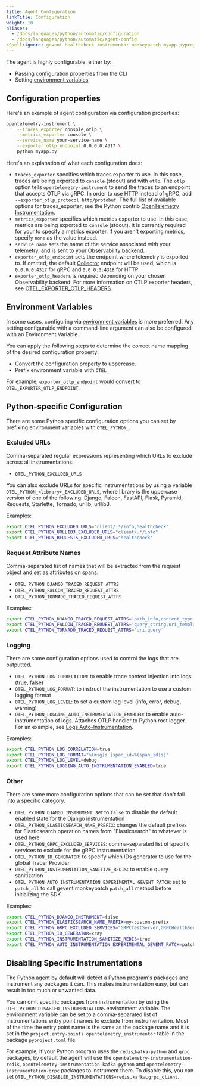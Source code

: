 ```yaml
---
title: Agent Configuration
linkTitle: Configuration
weight: 10
aliases:
  - /docs/languages/python/automatic/configuration
  - /docs/languages/python/automatic/agent-config
cSpell:ignore: gevent healthcheck instrumentor monkeypatch myapp pyproject Starlette urllib
---
```


The agent is highly configurable, either by:

- Passing configuration properties from the CLI
- Setting
  [environment variables](/docs/specs/otel/configuration/sdk-environment-variables/)

## Configuration properties

Here's an example of agent configuration via configuration properties:

```sh
opentelemetry-instrument \
    --traces_exporter console,otlp \
    --metrics_exporter console \
    --service_name your-service-name \
    --exporter_otlp_endpoint 0.0.0.0:4317 \
    python myapp.py
```

Here's an explanation of what each configuration does:

- `traces_exporter` specifies which traces exporter to use. In this case, traces
  are being exported to `console` (stdout) and with `otlp`. The `otlp` option
  tells `opentelemetry-instrument` to send the traces to an endpoint that
  accepts OTLP via gRPC. In order to use HTTP instead of gRPC, add
  `--exporter_otlp_protocol http/protobuf`. The full list of available options
  for traces_exporter, see the Python contrib
  [OpenTelemetry Instrumentation](https://github.com/open-telemetry/opentelemetry-python-contrib/tree/main/opentelemetry-instrumentation).
- `metrics_exporter` specifies which metrics exporter to use. In this case,
  metrics are being exported to `console` (stdout). It is currently required for
  your to specify a metrics exporter. If you aren't exporting metrics, specify
  `none` as the value instead.
- `service_name` sets the name of the service associated with your telemetry,
  and is sent to your [Observability backend](/ecosystem/vendors/).
- `exporter_otlp_endpoint` sets the endpoint where telemetry is exported to. If
  omitted, the default [Collector](/docs/collector/) endpoint will be used,
  which is `0.0.0.0:4317` for gRPC and `0.0.0.0:4318` for HTTP.
- `exporter_otlp_headers` is required depending on your chosen Observability
  backend. For more information on OTLP exporter headers, see
  [OTEL_EXPORTER_OTLP_HEADERS](/docs/languages/sdk-configuration/otlp-exporter/#otel_exporter_otlp_headers).

## Environment Variables

In some cases, configuring via
[environment variables](/docs/languages/sdk-configuration/) is more preferred.
Any setting configurable with a command-line argument can also be configured
with an Environment Variable.

You can apply the following steps to determine the correct name mapping of the
desired configuration property:

- Convert the configuration property to uppercase.
- Prefix environment variable with `OTEL_`

For example, `exporter_otlp_endpoint` would convert to
`OTEL_EXPORTER_OTLP_ENDPOINT`.

## Python-specific Configuration

There are some Python specific configuration options you can set by prefixing
environment variables with `OTEL_PYTHON_`.

### Excluded URLs

Comma-separated regular expressions representing which URLs to exclude across
all instrumentations:

- `OTEL_PYTHON_EXCLUDED_URLS`

You can also exclude URLs for specific instrumentations by using a variable
`OTEL_PYTHON_<library>_EXCLUDED_URLS`, where library is the uppercase version of
one of the following: Django, Falcon, FastAPI, Flask, Pyramid, Requests,
Starlette, Tornado, urllib, urllib3.

Examples:

```sh
export OTEL_PYTHON_EXCLUDED_URLS="client/.*/info,healthcheck"
export OTEL_PYTHON_URLLIB3_EXCLUDED_URLS="client/.*/info"
export OTEL_PYTHON_REQUESTS_EXCLUDED_URLS="healthcheck"
```

### Request Attribute Names

Comma-separated list of names that will be extracted from the request object and
set as attributes on spans.

- `OTEL_PYTHON_DJANGO_TRACED_REQUEST_ATTRS`
- `OTEL_PYTHON_FALCON_TRACED_REQUEST_ATTRS`
- `OTEL_PYTHON_TORNADO_TRACED_REQUEST_ATTRS`

Examples:

```sh
export OTEL_PYTHON_DJANGO_TRACED_REQUEST_ATTRS='path_info,content_type'
export OTEL_PYTHON_FALCON_TRACED_REQUEST_ATTRS='query_string,uri_template'
export OTEL_PYTHON_TORNADO_TRACED_REQUEST_ATTRS='uri,query'
```

### Logging

There are some configuration options used to control the logs that are
outputted.

- `OTEL_PYTHON_LOG_CORRELATION`: to enable trace context injection into logs
  (true, false)
- `OTEL_PYTHON_LOG_FORMAT`: to instruct the instrumentation to use a custom
  logging format
- `OTEL_PYTHON_LOG_LEVEL`: to set a custom log level (info, error, debug,
  warning)
- `OTEL_PYTHON_LOGGING_AUTO_INSTRUMENTATION_ENABLED`: to enable
  auto-instrumentation of logs. Attaches OTLP handler to Python root logger. For
  an example, see
  [Logs Auto-Instrumentation](/docs/zero-code/python/logs-example/).

Examples:

```sh
export OTEL_PYTHON_LOG_CORRELATION=true
export OTEL_PYTHON_LOG_FORMAT="%(msg)s [span_id=%(span_id)s]"
export OTEL_PYTHON_LOG_LEVEL=debug
export OTEL_PYTHON_LOGGING_AUTO_INSTRUMENTATION_ENABLED=true
```

### Other

There are some more configuration options that can be set that don't fall into a
specific category.

- `OTEL_PYTHON_DJANGO_INSTRUMENT`: set to `false` to disable the default enabled
  state for the Django instrumentation
- `OTEL_PYTHON_ELASTICSEARCH_NAME_PREFIX`: changes the default prefixes for
  Elasticsearch operation names from "Elasticsearch" to whatever is used here
- `OTEL_PYTHON_GRPC_EXCLUDED_SERVICES`: comma-separated list of specific
  services to exclude for the gRPC instrumentation
- `OTEL_PYTHON_ID_GENERATOR`: to specify which IDs generator to use for the
  global Tracer Provider
- `OTEL_PYTHON_INSTRUMENTATION_SANITIZE_REDIS`: to enable query sanitization
- `OTEL_PYTHON_AUTO_INSTRUMENTATION_EXPERIMENTAL_GEVENT_PATCH`: set to
  `patch_all` to call gevent monkeypatch `patch_all` method before initializing
  the SDK

Examples:

```sh
export OTEL_PYTHON_DJANGO_INSTRUMENT=false
export OTEL_PYTHON_ELASTICSEARCH_NAME_PREFIX=my-custom-prefix
export OTEL_PYTHON_GRPC_EXCLUDED_SERVICES="GRPCTestServer,GRPCHealthServer"
export OTEL_PYTHON_ID_GENERATOR=xray
export OTEL_PYTHON_INSTRUMENTATION_SANITIZE_REDIS=true
export OTEL_PYTHON_AUTO_INSTRUMENTATION_EXPERIMENTAL_GEVENT_PATCH=patch_all
```

## Disabling Specific Instrumentations

The Python agent by default will detect a Python program's packages and
instrument any packages it can. This makes instrumentation easy, but can result
in too much or unwanted data.

You can omit specific packages from instrumentation by using the
`OTEL_PYTHON_DISABLED_INSTRUMENTATIONS` environment variable. The environment
variable can be set to a comma-separated list of instrumentations entry point
names to exclude from instrumentation. Most of the time the entry point name is
the same as the package name and it is set in the
`project.entry-points.opentelemetry_instrumentor` table in the package
`pyproject.toml` file.

For example, if your Python program uses the `redis`,`kafka-python` and `grpc`
packages, by default the agent will use the
`opentelemetry-instrumentation-redis`,
`opentelemetry-instrumentation-kafka-python` and
`opentelemetry-instrumentation-grpc` packages to instrument them. To disable
this, you can set
`OTEL_PYTHON_DISABLED_INSTRUMENTATIONS=redis,kafka,grpc_client`.
